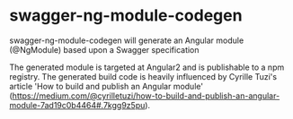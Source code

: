 # swagger-ng-module-codegen
swagger-ng-module-codegen will generate an Angular module (@NgModule) based upon a Swagger specification

The generated module is targeted at Angular2 and is publishable to a npm registry.
The generated build code is heavily influenced by Cyrille Tuzi's article 'How to build and publish an Angular module' (https://medium.com/@cyrilletuzi/how-to-build-and-publish-an-angular-module-7ad19c0b4464#.7kgg9z5pu).
